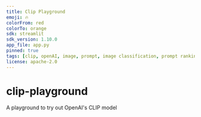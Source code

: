 ```yaml
---
title: Clip Playground
emoji: 🔥
colorFrom: red
colorTo: orange
sdk: streamlit
sdk_version: 1.10.0
app_file: app.py
pinned: true
tags: [clip, openAI, image, prompt, image classification, prompt ranking, multimodal]
license: apache-2.0
---
```


# clip-playground
A playground to try out OpenAI's CLIP model
